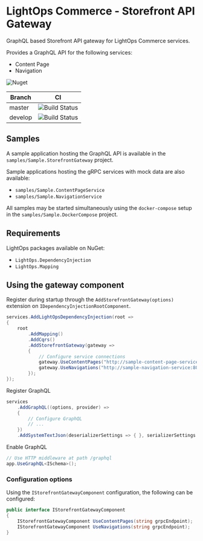 # LightOps Commerce - Storefront API Gateway

GraphQL based Storefront API gateway for LightOps Commerce services.

Provides a GraphQL API for the following services:

- Content Page
- Navigation

![Nuget](https://img.shields.io/nuget/v/LightOps.Commerce.Gateways.Storefront)

| Branch | CI |
| --- | --- |
| master | ![Build Status](https://dev.azure.com/sorendev/LightOps%20Commerce/_apis/build/status/SorenA.lightops-commerce-gateways-storefront?branchName=master) |
| develop | ![Build Status](https://dev.azure.com/sorendev/LightOps%20Commerce/_apis/build/status/SorenA.lightops-commerce-gateways-storefront?branchName=develop) |

## Samples

A sample application hosting the GraphQL API is available in the `samples/Sample.StorefrontGateway` project.

Sample applications hosting the gRPC services with mock data are also available:

- `samples/Sample.ContentPageService`
- `samples/Sample.NavigationService`

All samples may be started simultaneously using the `docker-compose` setup in the  `samples/Sample.DockerCompose` project.

## Requirements

LightOps packages available on NuGet:

- `LightOps.DependencyInjection`
- `LightOps.Mapping`

## Using the gateway component

Register during startup through the `AddStorefrontGateway(options)` extension on `IDependencyInjectionRootComponent`.

```csharp
services.AddLightOpsDependencyInjection(root =>
{
    root
        .AddMapping()
        .AddCqrs()
        .AddStorefrontGateway(gateway =>
        {
            // Configure service connections
            gateway.UseContentPages("http://sample-content-page-service:80");
            gateway.UseNavigations("http://sample-navigation-service:80");
        });
});
```

Register GraphQL

```csharp
services
    .AddGraphQL((options, provider) =>
    {
        // Configure GraphQL
        // ...
    })
    .AddSystemTextJson(deserializerSettings => { }, serializerSettings => { });
```

Enable GraphQL

```csharp
// Use HTTP middleware at path /graphql
app.UseGraphQL<ISchema>();
```

### Configuration options

Using the `IStorefrontGatewayComponent` configuration, the following can be configured:

```csharp
public interface IStorefrontGatewayComponent
{
    IStorefrontGatewayComponent UseContentPages(string grpcEndpoint);
    IStorefrontGatewayComponent UseNavigations(string grpcEndpoint);
}
```
